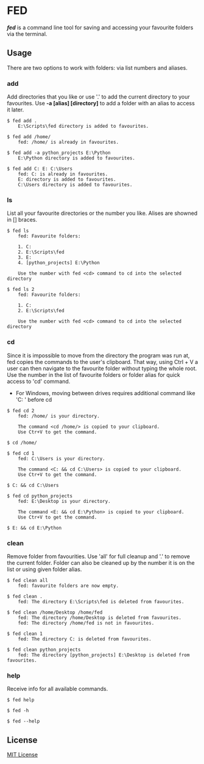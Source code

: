 # **FED**

_**fed**_ is a command line tool for saving and accessing your favourite folders via the terminal.

## **Usage**

There are two options to work with folders: via list numbers and aliases.

### **add**

Add directories that you like or use '.' to add the current directory to your favourites.
Use **-a [alias] [directory]** to add a folder with an alias to access it later.

```shell
$ fed add .
    E:\Scripts\fed directory is added to favourites.

$ fed add /home/
    fed: /home/ is already in favourites.

$ fed add -a python_projects E:\Python
    E:\Python directory is added to favourites.

$ fed add C: E: C:\Users
    fed: C: is already in favourites.
    E: directory is added to favourites.
    C:\Users directory is added to favourites.
```

### **ls**

List all your favourite directories or the number you like.
Alises are showned in [] braces.

```shell
$ fed ls
    fed: Favourite folders:

    1. C:
    2. E:\Scripts\fed
    3. E:
    4. [python_projects] E:\Python

    Use the number with fed <cd> command to cd into the selected directory

$ fed ls 2
    fed: Favourite folders:

    1. C:
    2. E:\Scripts\fed

    Use the number with fed <cd> command to cd into the selected directory
```

### **cd**

Since it is impossible to move from the directory the program was run at, fed copies the commands to the user's clipboard. That way, using Ctrl + V a user can then navigate to the favourite folder without typing the whole root. Use the number in the list of favourite folders or folder alias for quick access to 'cd' command.

-   For Windows, moving between drives requires additional command like 'C: ' before cd

```shell
$ fed cd 2
    fed: /home/ is your directory.

    The command <cd /home/> is copied to your clipboard.
    Use Ctr+V to get the command.

$ cd /home/

$ fed cd 1
    fed: C:\Users is your directory.

    The command <C: && cd C:\Users> is copied to your clipboard.
    Use Ctr+V to get the command.

$ C: && cd C:\Users

$ fed cd python_projects
    fed: E:\Desktop is your directory.

    The command <E: && cd E:\Python> is copied to your clipboard.
    Use Ctr+V to get the command.

$ E: && cd E:\Python
```

### **clean**

Remove folder from favourities. Use 'all' for full cleanup and '.' to remove the current folder.
Folder can also be cleaned up by the number it is on the list or using given folder alias.

```shell
$ fed clean all
    fed: favourite folders are now empty.

$ fed clean .
    fed: The directory E:\Scripts\fed is deleted from favourites.

$ fed clean /home/Desktop /home/fed
    fed: The directory /home/Desktop is deleted from favourites.
    fed: The directory /home/fed is not in favourites.

$ fed clean 1
    fed: The directory C: is deleted from favourites.

$ fed clean python_projects
    fed: The directory [python_projects] E:\Desktop is deleted from favourites.
```

### **help**

Receive info for all available commands.

```shell
$ fed help

$ fed -h

$ fed --help
```

## **License**

[MIT License](https://choosealicense.com/licenses/mit/)
